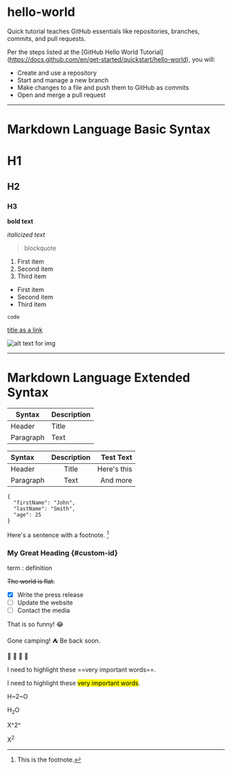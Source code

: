 # hello-world
Quick tutorial teaches GitHub essentials like repositories, branches, commits, and pull requests.

Per the steps listed at the [GitHub Hello World Tutorial] (https://docs.github.com/en/get-started/quickstart/hello-world), you will:
- Create and use a repository
- Start and manage a new branch
- Make changes to a file and push them to GitHub as commits
- Open and merge a pull request

---

# Markdown Language Basic Syntax
# H1
## H2
### H3

**bold text**

*italicized text*

> blockquote

1. First item
2. Second item
3. Third item

- First item
- Second item
- Third item

`code`

[title as a link](https://www.example.com)

![alt text for img](image.jpg)

---

# Markdown Language Extended Syntax 

| Syntax | Description |
| ----------- | ----------- |
| Header | Title |
| Paragraph | Text |

| Syntax      | Description | Test Text     |
| :---        |    :----:   |          ---: |
| Header      | Title       | Here's this   |
| Paragraph   | Text        | And more      |

```
{
  "firstName": "John",
  "lastName": "Smith",
  "age": 25
}
```

Here's a sentence with a footnote. [^1]

[^1]: This is the footnote.

### My Great Heading {#custom-id}

term
: definition

~~The world is flat.~~

- [x] Write the press release
- [ ] Update the website
- [ ] Contact the media

That is so funny! :joy:

Gone camping! :tent: Be back soon.

:apple:  :cake:  :balloon:  :key:

I need to highlight these ==very important words==.

I need to highlight these <mark>very important words</mark>.

H~2~O

H<sub>2</sub>O
  
X^2^

X<sup>2</sup>
